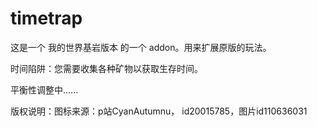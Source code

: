 # timetrap

这是一个 我的世界基岩版本 的一个 addon。用来扩展原版的玩法。

时间陷阱：您需要收集各种矿物以获取生存时间。

平衡性调整中......

版权说明：图标来源：p站CyanAutumnu， id20015785，图片id110636031
